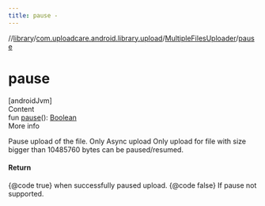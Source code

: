 ```yaml
---
title: pause -
---
```

//[library](../../index.md)/[com.uploadcare.android.library.upload](../index.md)/[MultipleFilesUploader](index.md)/[pause](pause.md)



# pause  
[androidJvm]  
Content  
fun [pause](pause.md)(): [Boolean](https://kotlinlang.org/api/latest/jvm/stdlib/kotlin/-boolean/index.html)  
More info  


Pause upload of the file. Only Async upload Only upload for file with size bigger than 10485760 bytes can be paused/resumed.



#### Return  


{@code true} when successfully paused upload. {@code false} If pause not supported.

  



